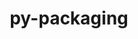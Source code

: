 ---
title: "py-packaging"
layout: cache
categories: [package, v0.19]
meta: {"versions": ["21.3"], "compilers": ["gcc@=11.1.0", "gcc@=7.3.1", "gcc@=7.5.0", "oneapi@=2022.1.0"], "oss": ["amzn2", "ubuntu18.04", "ubuntu20.04"], "platforms": ["linux"], "targets": ["aarch64", "neoverse_n1", "x86_64", "x86_64_v3"], "stacks": ["aws-isc", "aws-isc-aarch64", "data-vis-sdk", "e4s", "e4s-oneapi", "ml-cpu", "ml-cuda", "ml-rocm", "radiuss"], "num_specs": 14, "num_specs_by_stack": {"aws-isc-aarch64": 2, "aws-isc": 1, "ml-cuda": 2, "ml-rocm": 1, "ml-cpu": 2, "data-vis-sdk": 1, "radiuss": 3, "e4s": 4, "e4s-oneapi": 1}}
spec_details: [{"hash": "37cso46rnanazsmy4ccxqylozwlfucqn", "compiler": "gcc@=7.3.1", "versions": ["21.3"], "os": "amzn2", "platform": "linux", "target": "aarch64", "variants": ["build_system=python_pip"], "stacks": ["aws-isc-aarch64"], "size": "-", "tarball": "https://binaries.spack.io/releases/v0.19/build_cache/linux-amzn2-aarch64/gcc-7.3.1/py-packaging-21.3/linux-amzn2-aarch64-gcc-7.3.1-py-packaging-21.3-37cso46rnanazsmy4ccxqylozwlfucqn.spack"}, {"hash": "uyzatslg6qwk5wmf6bmwxancmlqgswxb", "compiler": "gcc@=7.3.1", "versions": ["21.3"], "os": "amzn2", "platform": "linux", "target": "neoverse_n1", "variants": ["build_system=python_pip"], "stacks": ["aws-isc-aarch64"], "size": "-", "tarball": "https://binaries.spack.io/releases/v0.19/build_cache/linux-amzn2-neoverse_n1/gcc-7.3.1/py-packaging-21.3/linux-amzn2-neoverse_n1-gcc-7.3.1-py-packaging-21.3-uyzatslg6qwk5wmf6bmwxancmlqgswxb.spack"}, {"hash": "pphln3aq46yvyddrwnbhdvfr4rt7myqm", "compiler": "gcc@=7.3.1", "versions": ["21.3"], "os": "amzn2", "platform": "linux", "target": "x86_64_v3", "variants": ["build_system=python_pip"], "stacks": ["aws-isc"], "size": "-", "tarball": "https://binaries.spack.io/releases/v0.19/build_cache/linux-amzn2-x86_64_v3/gcc-7.3.1/py-packaging-21.3/linux-amzn2-x86_64_v3-gcc-7.3.1-py-packaging-21.3-pphln3aq46yvyddrwnbhdvfr4rt7myqm.spack"}, {"hash": "6zt4ddz65xgmvtoow6bjmxj3hjaxmn4f", "compiler": "gcc@=7.3.1", "versions": ["21.3"], "os": "amzn2", "platform": "linux", "target": "x86_64_v3", "variants": ["build_system=python_pip"], "stacks": ["ml-cuda", "ml-rocm", "ml-cpu"], "size": "-", "tarball": "https://binaries.spack.io/releases/v0.19/build_cache/linux-amzn2-x86_64_v3/gcc-7.3.1/py-packaging-21.3/linux-amzn2-x86_64_v3-gcc-7.3.1-py-packaging-21.3-6zt4ddz65xgmvtoow6bjmxj3hjaxmn4f.spack"}, {"hash": "huxoe2sy5be6itmhybxsmgzrawydpyj2", "compiler": "gcc@=7.3.1", "versions": ["21.3"], "os": "amzn2", "platform": "linux", "target": "x86_64_v3", "variants": ["build_system=python_pip"], "stacks": ["ml-cuda", "ml-cpu"], "size": "-", "tarball": "https://binaries.spack.io/releases/v0.19/build_cache/linux-amzn2-x86_64_v3/gcc-7.3.1/py-packaging-21.3/linux-amzn2-x86_64_v3-gcc-7.3.1-py-packaging-21.3-huxoe2sy5be6itmhybxsmgzrawydpyj2.spack"}, {"hash": "4vnfuojt3tv6mo5go7m4aqbo7luoy5mn", "compiler": "gcc@=7.5.0", "versions": ["21.3"], "os": "ubuntu18.04", "platform": "linux", "target": "x86_64", "variants": ["build_system=python_pip"], "stacks": ["data-vis-sdk"], "size": "-", "tarball": "https://binaries.spack.io/releases/v0.19/build_cache/linux-ubuntu18.04-x86_64/gcc-7.5.0/py-packaging-21.3/linux-ubuntu18.04-x86_64-gcc-7.5.0-py-packaging-21.3-4vnfuojt3tv6mo5go7m4aqbo7luoy5mn.spack"}, {"hash": "uvurcbfciv6roaxcsrnxyr4viqbcpcwu", "compiler": "gcc@=7.5.0", "versions": ["21.3"], "os": "ubuntu18.04", "platform": "linux", "target": "x86_64", "variants": ["build_system=python_pip"], "stacks": ["radiuss"], "size": "-", "tarball": "https://binaries.spack.io/releases/v0.19/build_cache/linux-ubuntu18.04-x86_64/gcc-7.5.0/py-packaging-21.3/linux-ubuntu18.04-x86_64-gcc-7.5.0-py-packaging-21.3-uvurcbfciv6roaxcsrnxyr4viqbcpcwu.spack"}, {"hash": "xrxcid2yggdut4tunhgiohi6ewkruwqz", "compiler": "gcc@=7.5.0", "versions": ["21.3"], "os": "ubuntu18.04", "platform": "linux", "target": "x86_64", "variants": ["build_system=python_pip"], "stacks": ["radiuss"], "size": "-", "tarball": "https://binaries.spack.io/releases/v0.19/build_cache/linux-ubuntu18.04-x86_64/gcc-7.5.0/py-packaging-21.3/linux-ubuntu18.04-x86_64-gcc-7.5.0-py-packaging-21.3-xrxcid2yggdut4tunhgiohi6ewkruwqz.spack"}, {"hash": "qsxwzpxoqbxa54rsvadfi6dqn2vmrj37", "compiler": "gcc@=7.5.0", "versions": ["21.3"], "os": "ubuntu18.04", "platform": "linux", "target": "x86_64", "variants": ["build_system=python_pip"], "stacks": ["radiuss"], "size": "-", "tarball": "https://binaries.spack.io/releases/v0.19/build_cache/linux-ubuntu18.04-x86_64/gcc-7.5.0/py-packaging-21.3/linux-ubuntu18.04-x86_64-gcc-7.5.0-py-packaging-21.3-qsxwzpxoqbxa54rsvadfi6dqn2vmrj37.spack"}, {"hash": "3bisbxc7ilyrcu5dwbsy25osoxgndand", "compiler": "gcc@=11.1.0", "versions": ["21.3"], "os": "ubuntu20.04", "platform": "linux", "target": "x86_64", "variants": ["build_system=python_pip"], "stacks": ["e4s"], "size": "-", "tarball": "https://binaries.spack.io/releases/v0.19/build_cache/linux-ubuntu20.04-x86_64/gcc-11.1.0/py-packaging-21.3/linux-ubuntu20.04-x86_64-gcc-11.1.0-py-packaging-21.3-3bisbxc7ilyrcu5dwbsy25osoxgndand.spack"}, {"hash": "pzhz3yezwpmqto4htba6tjcuonaqv7m3", "compiler": "gcc@=11.1.0", "versions": ["21.3"], "os": "ubuntu20.04", "platform": "linux", "target": "x86_64", "variants": ["build_system=python_pip"], "stacks": ["e4s"], "size": "-", "tarball": "https://binaries.spack.io/releases/v0.19/build_cache/linux-ubuntu20.04-x86_64/gcc-11.1.0/py-packaging-21.3/linux-ubuntu20.04-x86_64-gcc-11.1.0-py-packaging-21.3-pzhz3yezwpmqto4htba6tjcuonaqv7m3.spack"}, {"hash": "uiik3rn6hykuqousrtbbkqdhpyn3tyhg", "compiler": "gcc@=11.1.0", "versions": ["21.3"], "os": "ubuntu20.04", "platform": "linux", "target": "x86_64", "variants": ["build_system=python_pip"], "stacks": ["e4s"], "size": "-", "tarball": "https://binaries.spack.io/releases/v0.19/build_cache/linux-ubuntu20.04-x86_64/gcc-11.1.0/py-packaging-21.3/linux-ubuntu20.04-x86_64-gcc-11.1.0-py-packaging-21.3-uiik3rn6hykuqousrtbbkqdhpyn3tyhg.spack"}, {"hash": "v2la4jzyht3fvdfvc3jofrz6exyfgxxk", "compiler": "gcc@=11.1.0", "versions": ["21.3"], "os": "ubuntu20.04", "platform": "linux", "target": "x86_64", "variants": ["build_system=python_pip"], "stacks": ["e4s"], "size": "-", "tarball": "https://binaries.spack.io/releases/v0.19/build_cache/linux-ubuntu20.04-x86_64/gcc-11.1.0/py-packaging-21.3/linux-ubuntu20.04-x86_64-gcc-11.1.0-py-packaging-21.3-v2la4jzyht3fvdfvc3jofrz6exyfgxxk.spack"}, {"hash": "wn3jrbm4ujm74k5hq2xw5adb6kkj7bkg", "compiler": "oneapi@=2022.1.0", "versions": ["21.3"], "os": "ubuntu20.04", "platform": "linux", "target": "x86_64", "variants": ["build_system=python_pip"], "stacks": ["e4s-oneapi"], "size": "-", "tarball": "https://binaries.spack.io/releases/v0.19/build_cache/linux-ubuntu20.04-x86_64/oneapi-2022.1.0/py-packaging-21.3/linux-ubuntu20.04-x86_64-oneapi-2022.1.0-py-packaging-21.3-wn3jrbm4ujm74k5hq2xw5adb6kkj7bkg.spack"}]
---